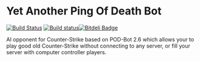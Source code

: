 Yet Another Ping Of Death Bot
=============
[![Build Status](https://travis-ci.org/jeefo/yapb.svg?branch=master)](https://travis-ci.org/jeefo/yapb) [![Build status](https://ci.appveyor.com/api/projects/status/hgd9urku0o26ym2r?svg=true)](https://ci.appveyor.com/project/jeefo/yapb)[![Bitdeli Badge](https://d2weczhvl823v0.cloudfront.net/jeefo/yapb/trend.png)](https://bitdeli.com/free "Bitdeli Badge")


AI opponent for Counter-Strike based on POD-Bot 2.6 which allows your to play good old Counter-Strike without connecting to any server, or fill your server with computer controller players.




